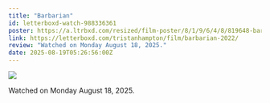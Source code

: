```yaml
---
title: "Barbarian"
id: letterboxd-watch-988336361
poster: https://a.ltrbxd.com/resized/film-poster/8/1/9/6/4/8/819648-barbarian-0-600-0-900-crop.jpg?v=75b067327a
link: https://letterboxd.com/tristanhampton/film/barbarian-2022/
review: "Watched on Monday August 18, 2025."
date: 2025-08-19T05:26:56:00Z
---
```

 <p><img src="https://a.ltrbxd.com/resized/film-poster/8/1/9/6/4/8/819648-barbarian-0-600-0-900-crop.jpg?v=75b067327a"/></p> <p>Watched on Monday August 18, 2025.</p>